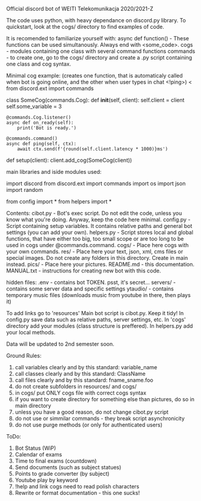 Official discord bot of WEITI Telekomunikacja 2020/2021-Z

The code uses python, with heavy dependance on discord.py library.
To quickstart, look at the cogs/ directory to find examples of code.

It is recomended to familiarize yourself with:
async def function() - These functions can be used simultanously. Always end with <await> <some_code>.
cogs - modules containing one class with several command functions
commands - to create one, go to the cogs/ directory and create a .py script containing one class and cog syntax.

Minimal cog example: (creates one function, that is automaticaly called when bot is going online, and the other when user types in chat <!ping>)
<
from discord.ext import commands


class SomeCog(commands.Cog):
    def __init__(self, client):
        self.client = client
        self.some_variable = 3

    @commands.Cog.listener()
    async def on_ready(self):
        print('Bot is ready.')

    @commands.command()
    async def ping(self, ctx):
        await ctx.send(f'{round(self.client.latency * 1000)}ms')


def setup(client):
    client.add_cog(SomeCog(client))

>

main libraries and iside modules used:

import discord
from discord.ext import commands
import os
import json
import random

from config import *
from helpers import *


Contents:
cibot.py - Bot's exec script. Do not edit the code, unless you know what you're doing. Anyway, keep the code here minimal.
config.py - Script containing setup variables. It contains relative paths and general bot settings (you can add your own).
helpers.py - Script stores local and global functions, that have either too big, too small scope or are too long to be used in cogs under @commands.command.
cogs/ - Place here cogs with your own commands.
res/ - Place here your text, json, xml, cms files or special images. Do not create any folders in this directory. Create in main instead.
pics/ - Place here your pictures.
README.md - this documentation.
MANUAL.txt - instructions for creating new bot with this code.


hidden files:
.env - contains bot TOKEN. psst, it's secret...
servers/ - contains some server data and specific settings
ytaudio/ - contains temporary music files (downloads music from youtube in there, then plays it)

To add links go to 'resources' Main bot script is cibot.py. Keep it tidy!
In config.py save data such as relative paths, server settings, etc.
In 'cogs' directory add your modules (class structure is preffered).
In helpers.py add your local methods.

Data will be updated to 2nd semester soon.


Ground Rules:
1.  call variables clearly and by this standard: variable_name
2.  call classes clearly and by this standard: ClassName
3.  call files clearly and by this standard: fname_sname.foo
4.  do not create subfolders in resources/ and cogs/
5.  in cogs/ put ONLY cogs file with correct cogs syntax
6.  if you want to create directory for something else than pictures, do so in main directory
7.  unless you have a good reason, do not change cibot.py script
8.  do not use <while True> or simmilar commands - they break script asynchronicity
9.  do not use purge methods (or only for authenticated users)


ToDo:
1. Bot Status (WiP)
2. Calendar of exams
3. Time to final exams (countdown)
4. Send documents (such as subject statues)
5. Points to grade converter (by subject)
6. Youtube play by keyword
7. !help and link cogs need to read polish characters
8. Rewrite or format documentation - this one sucks!
